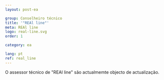 ```yaml
---
layout: post-ea

group: Сonselheiro técnico
title: '"REAl line"'
meta: REAl line
logo: real-line.svg
order: 1

category: ea

lang: pt
ref: real_line
---
```


O assessor técnico de "REAl line" são actualmemte objecto de actualização.